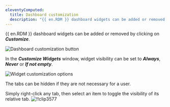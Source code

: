```yaml
---
eleventyComputed:
  title: Dashboard customization
  description: "{{ en.RDM }} dashboard widgets can be added or removed by clicking on Customize."
---
```

{{ en.RDM }} dashboard widgets can be added or removed by clicking on ***Customize***.

![Dashboard customization button](https://cdnweb.devolutions.net/docs/en/rdm/windows/RDMW4012_2024_1.png)

In the ***Customize Widgets*** window, widget visibility can be set to ***Always***, ***Never*** or ***If not empty***.

![Widget customization options](https://cdnweb.devolutions.net/docs/en/rdm/windows/RDMW4013_2024_1.png)

The tabs can be hidden if they are not necessary for a user.

Simply right-click any tab, then select an item to toggle the visibility of its relative tab.
![!!clip3577](https://cdnweb.devolutions.net/docs/en/rdm/windows/RDMW4014_2024_1.png)

